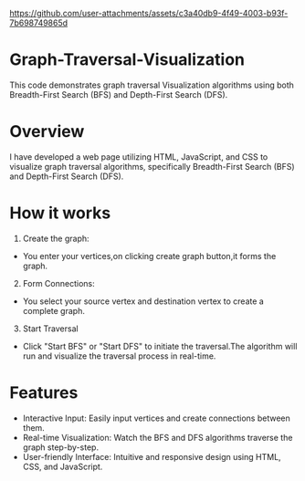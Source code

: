 https://github.com/user-attachments/assets/c3a40db9-4f49-4003-b93f-7b698749865d

# Graph-Traversal-Visualization
This code demonstrates graph traversal  Visualization algorithms using both Breadth-First Search (BFS) and Depth-First Search (DFS).

# Overview
I have developed a web page utilizing HTML, JavaScript, and CSS to visualize graph traversal algorithms, specifically Breadth-First Search (BFS) and Depth-First Search (DFS).

# How it works
1) Create the graph:
  * You enter your vertices,on clicking create graph button,it forms the graph.
2) Form Connections:
  * You select your source vertex and destination vertex to create a complete graph.
3) Start Traversal
  * Click "Start BFS" or "Start DFS" to initiate the traversal.The algorithm will run and visualize the traversal process in real-time.

# Features
* Interactive Input: Easily input vertices and create connections between them.
* Real-time Visualization: Watch the BFS and DFS algorithms traverse the graph step-by-step.
* User-friendly Interface: Intuitive and responsive design using HTML, CSS, and JavaScript.

